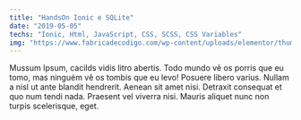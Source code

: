 ```yaml
---
title: "HandsOn Ionic e SQLite"
date: "2019-05-05"
techs: "Ionic, Html, JavaScript, CSS, SCSS, CSS Variables"
img: "https://www.fabricadecodigo.com/wp-content/uploads/elementor/thumbs/app-lista-de-compras-com-ionic-ogd6rlkjp8b3bw4274feyfx8m501w3abksu6huy874.png"
---
```


Mussum Ipsum, cacilds vidis litro abertis. Todo mundo vê os porris que eu tomo, mas ninguém vê os tombis que eu levo! Posuere libero varius. Nullam a nisl ut ante blandit hendrerit. Aenean sit amet nisi. Detraxit consequat et quo num tendi nada. Praesent vel viverra nisi. Mauris aliquet nunc non turpis scelerisque, eget.
